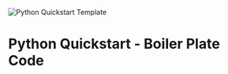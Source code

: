 ![Python Quickstart Template](https://github.com/govindarajanv/python-quickstart/workflows/Python%20package/badge.svg?branch=master)

# Python Quickstart - Boiler Plate Code
